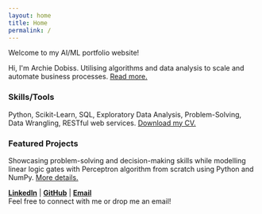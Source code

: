 ```yaml
---
layout: home
title: Home
permalink: /
---
```


Welcome to my AI/ML portfolio website!

Hi, I'm Archie Dobiss. Utilising algorithms and data analysis to scale and automate business processes. [Read more.](/about)

### Skills/Tools
Python, Scikit-Learn, SQL, Exploratory Data Analysis, Problem-Solving, Data Wrangling, RESTful web services. [Download my CV.](/assets/archie-dobiss-cv.pdf)

### Featured Projects
Showcasing problem-solving and decision-making skills while modelling linear logic gates with Perceptron algorithm from scratch using Python and NumPy. [More details.](/projects/linear-logic-gates-with-perceptron)

[**LinkedIn**](https://www.linkedin.com/in/adobiss) | [**GitHub**](https://github.com/adobiss) | [**Email**](mailto:archie.dobiss@gmail.com)  
Feel free to connect with me or drop me an email!